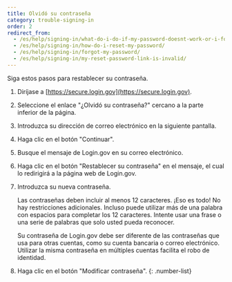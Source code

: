 ```yaml
---
title: Olvidó su contraseña
category: trouble-signing-in
order: 2
redirect_from:
  - /es/help/signing-in/what-do-i-do-if-my-password-doesnt-work-or-i-forget-it/
  - /es/help/signing-in/how-do-i-reset-my-password/
  - /es/help/signing-in/forgot-my-password/
  - /es/help/signing-in/my-reset-password-link-is-invalid/
---
```


Siga estos pasos para restablecer su contraseña.

1. Diríjase a [https://secure.login.gov](https://secure.login.gov).
1. Seleccione el enlace "¿Olvidó su contraseña?" cercano a la parte inferior de la página.
1. Introduzca su dirección de correo electrónico en la siguiente pantalla.
1. Haga clic en el botón "Continuar".
1. Busque el mensaje de Login.gov en su correo electrónico.
1. Haga clic en el botón "Restablecer su contraseña" en el mensaje, el cual lo redirigirá a la página web de Login.gov.
1. Introduzca su nueva contraseña.

    Las contraseñas deben incluir al menos 12 caracteres. ¡Eso es todo! No hay restricciones adicionales. Incluso puede utilizar más de una palabra con espacios para completar los 12 caracteres. Intente usar una frase o una serie de palabras que solo usted pueda reconocer.

    Su contraseña de Login.gov debe ser diferente de las contraseñas que usa para otras cuentas, como su cuenta bancaria o correo electrónico. Utilizar la misma contraseña en múltiples cuentas facilita el robo de identidad.
1. Haga clic en el botón "Modificar contraseña".
{: .number-list}
